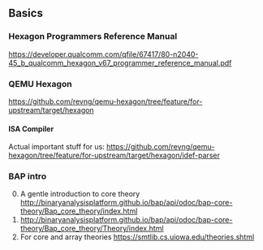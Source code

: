 ## Basics

### Hexagon Programmers Reference Manual
https://developer.qualcomm.com/qfile/67417/80-n2040-45_b_qualcomm_hexagon_v67_programmer_reference_manual.pdf

### QEMU Hexagon
https://github.com/revng/qemu-hexagon/tree/feature/for-upstream/target/hexagon

#### ISA Compiler
Actual important stuff for us: https://github.com/revng/qemu-hexagon/tree/feature/for-upstream/target/hexagon/idef-parser

### BAP intro
0. A gentle introduction to core theory http://binaryanalysisplatform.github.io/bap/api/odoc/bap-core-theory/Bap_core_theory/index.html
1. http://binaryanalysisplatform.github.io/bap/api/odoc/bap-core-theory/Bap_core_theory/Theory/index.html
2. For core and array theories https://smtlib.cs.uiowa.edu/theories.shtml

